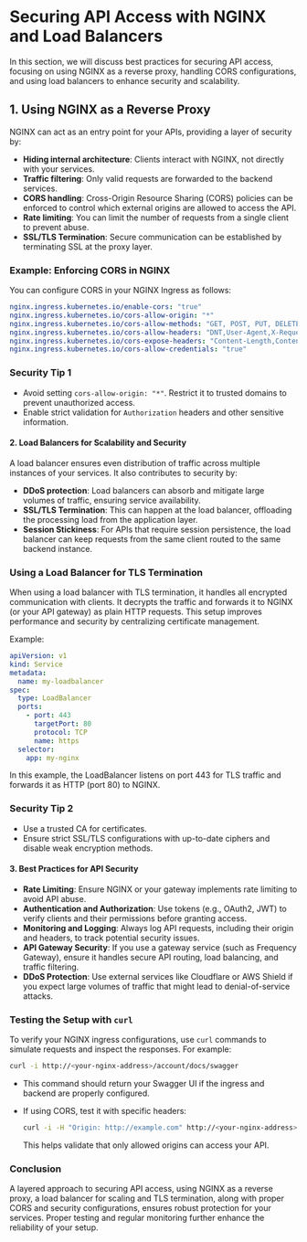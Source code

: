 # Securing API Access with NGINX and Load Balancers

In this section, we will discuss best practices for securing API access, focusing on using NGINX as a reverse proxy, handling CORS configurations, and using load balancers to enhance security and scalability.

## 1. **Using NGINX as a Reverse Proxy**

NGINX can act as an entry point for your APIs, providing a layer of security by:

- **Hiding internal architecture**: Clients interact with NGINX, not directly with your services.
- **Traffic filtering**: Only valid requests are forwarded to the backend services.
- **CORS handling**: Cross-Origin Resource Sharing (CORS) policies can be enforced to control which external origins are allowed to access the API.
- **Rate limiting**: You can limit the number of requests from a single client to prevent abuse.
- **SSL/TLS Termination**: Secure communication can be established by terminating SSL at the proxy layer.

### Example: Enforcing CORS in NGINX

You can configure CORS in your NGINX Ingress as follows:

```yaml
nginx.ingress.kubernetes.io/enable-cors: "true"
nginx.ingress.kubernetes.io/cors-allow-origin: "*"
nginx.ingress.kubernetes.io/cors-allow-methods: "GET, POST, PUT, DELETE, OPTIONS"
nginx.ingress.kubernetes.io/cors-allow-headers: "DNT,User-Agent,X-Requested-With,If-Modified-Since,Cache-Control,Content-Type,Range,Authorization"
nginx.ingress.kubernetes.io/cors-expose-headers: "Content-Length,Content-Range"
nginx.ingress.kubernetes.io/cors-allow-credentials: "true"
```

### **Security Tip 1**

- Avoid setting `cors-allow-origin: "*"`. Restrict it to trusted domains to prevent unauthorized access.
- Enable strict validation for `Authorization` headers and other sensitive information.
  
#### 2. **Load Balancers for Scalability and Security**

A load balancer ensures even distribution of traffic across multiple instances of your services. It also contributes to security by:

- **DDoS protection**: Load balancers can absorb and mitigate large volumes of traffic, ensuring service availability.
- **SSL/TLS Termination**: This can happen at the load balancer, offloading the processing load from the application layer.
- **Session Stickiness**: For APIs that require session persistence, the load balancer can keep requests from the same client routed to the same backend instance.

### **Using a Load Balancer for TLS Termination**

When using a load balancer with TLS termination, it handles all encrypted communication with clients. It decrypts the traffic and forwards it to NGINX (or your API gateway) as plain HTTP requests. This setup improves performance and security by centralizing certificate management.

Example:

```yaml
apiVersion: v1
kind: Service
metadata:
  name: my-loadbalancer
spec:
  type: LoadBalancer
  ports:
    - port: 443
      targetPort: 80
      protocol: TCP
      name: https
  selector:
    app: my-nginx
```

In this example, the LoadBalancer listens on port 443 for TLS traffic and forwards it as HTTP (port 80) to NGINX.

### **Security Tip 2**

- Use a trusted CA for certificates.
- Ensure strict SSL/TLS configurations with up-to-date ciphers and disable weak encryption methods.

#### 3. **Best Practices for API Security**

- **Rate Limiting**: Ensure NGINX or your gateway implements rate limiting to avoid API abuse.
- **Authentication and Authorization**: Use tokens (e.g., OAuth2, JWT) to verify clients and their permissions before granting access.
- **Monitoring and Logging**: Always log API requests, including their origin and headers, to track potential security issues.
- **API Gateway Security**: If you use a gateway service (such as Frequency Gateway), ensure it handles secure API routing, load balancing, and traffic filtering.
- **DDoS Protection**: Use external services like Cloudflare or AWS Shield if you expect large volumes of traffic that might lead to denial-of-service attacks.

### Testing the Setup with `curl`

To verify your NGINX ingress configurations, use `curl` commands to simulate requests and inspect the responses. For example:

```bash
curl -i http://<your-nginx-address>/account/docs/swagger
```

- This command should return your Swagger UI if the ingress and backend are properly configured.
- If using CORS, test it with specific headers:

  ```bash
  curl -i -H "Origin: http://example.com" http://<your-nginx-address>/account
  ```

  This helps validate that only allowed origins can access your API.

### Conclusion

A layered approach to securing API access, using NGINX as a reverse proxy, a load balancer for scaling and TLS termination, along with proper CORS and security configurations, ensures robust protection for your services. Proper testing and regular monitoring further enhance the reliability of your setup.
